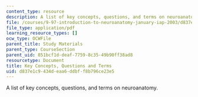 ```yaml
---
content_type: resource
description: A list of key concepts, questions, and terms on neuroanatomy.
file: /courses/9-97-introduction-to-neuroanatomy-january-iap-2003/d837e1c9434deaa6ddbff8b796ce23e5_key_concepts.pdf
file_type: application/pdf
learning_resource_types: []
ocw_type: OCWFile
parent_title: Study Materials
parent_type: CourseSection
parent_uid: 851bcf1d-deaf-7759-8c35-49b90ff38ad8
resourcetype: Document
title: Key Concepts, Questions and Terms
uid: d837e1c9-434d-eaa6-ddbf-f8b796ce23e5
---
```

A list of key concepts, questions, and terms on neuroanatomy.

